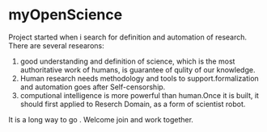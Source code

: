 myOpenScience
===========

Project started when i search for definition and automation of research.
There are several researons:
1. good understanding and definition of science, which is the most authoritative work of humans, is guarantee of qulity of our knowledge.
2. Human research needs methodology and tools to support.formalization and automation goes after Self-censorship.
3. computional intelligence is more powerful than human.Once it is built, it should first applied to Reserch Domain, as a form of scientist robot.

It is a long way to go .
Welcome join and work together.

